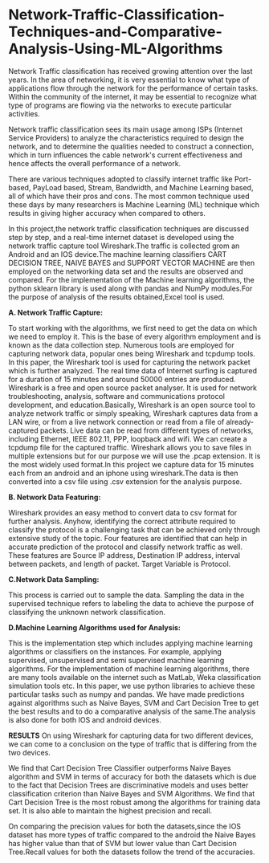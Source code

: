 # Network-Traffic-Classification-Techniques-and-Comparative-Analysis-Using-ML-Algorithms
Network Traffic classification has received growing attention over the last years. In the area of networking, it is very essential to know what type of applications flow through the network for the performance of certain tasks. Within the community of the internet, it may be essential to recognize what type of programs are flowing via the networks to execute particular activities. 

Network traffic classification sees its main usage among ISPs (Internet Service Providers) to analyze the characteristics required to design the network, and to determine the qualities needed to construct a connection, which in turn influences the cable network's current effectiveness and hence affects the overall performance of a network. 

There are various techniques adopted to classify internet traffic like Port-based, PayLoad based, Stream, Bandwidth, and Machine Learning based, all of which have their pros and cons. The most common technique used these days by many researchers is Machine Learning (ML) technique which results in giving higher accuracy when compared to others.

In this project,the network traffic classification techniques are discussed step by step, and a real-time internet dataset is developed using the network traffic capture tool Wireshark.The traffic is collected grom an Android and an IOS device.The machine learning classifiers CART DECISION TREE, NAIVE BAYES and SUPPORT VECTOR MACHINE  are then employed on the networking data set and the results are observed and compared. For the implementation of the Machine learning algorithms, the python sklearn library is used along with pandas and NumPy modules.For the purpose of analysis of the results obtained,Excel tool is used.

**A. Network Traffic Capture:**

To start working with the algorithms, we first need to get the data on which we need to employ it. This is the base of every algorithm employment and is known as the data collection step. Numerous tools are employed for capturing network data, popular ones being Wireshark and tcpdump tools. In this paper, the Wireshark tool is used for capturing the network packet which is further analyzed. The real time data of Internet surfing is captured for a duration of 15 minutes and around 50000 entries are produced.
Wireshark is a free and open source packet analyser. It is used for network troubleshooting, analysis, software and communications protocol development, and education.Basically, Wireshark is an open source tool to analyze network traffic or simply speaking, Wireshark captures data from a LAN wire, or from a live network connection or read from a file of already-captured packets. Live data can be read from different types of networks, including Ethernet, IEEE 802.11, PPP, loopback and wifi.
We can create a tcpdump file for the captured traffic. Wireshark allows you to save files in multiple extensions but for our purpose we will use the .pcap extension. It is the most widely used format.In this project we capture data for 15 minutes each from an android and an iphone using wireshark.The data is then converted into a csv file using .csv extension for the analysis purpose.

**B. Network Data Featuring:**

Wireshark provides an easy method to convert data to csv format for further analysis. Anyhow, identifying the correct attribute required to classify the protocol is a challenging task that can be achieved only through extensive study of the topic. Four features are identified that can help in accurate prediction of the protocol and classify network traffic as well. These features are Source IP address, Destination IP address, interval between packets, and length of packet. Target Variable is Protocol.

**C.Network Data Sampling:**

This process is carried out to sample the data. Sampling the data in the supervised technique refers to labeling the data to achieve the purpose of classifying the unknown network classification.

**D.Machine Learning Algorithms used for Analysis:**

This is the implementation step which includes applying machine learning algorithms or classifiers on the instances. For example, applying supervised, unsupervised and semi supervised machine learning algorithms. For the implementation of machine learning algorithms, there are many tools available on the internet such as  MatLab, Weka classification simulation tools etc. In this paper, we use python libraries to achieve these particular tasks such as numpy and pandas. We have made predictions against algorithms such as Naive Bayes, SVM and Cart Decision Tree to get the best results and to do a comparative analysis of the same.The analysis is also done for both IOS and android devices.

**RESULTS**
On using Wireshark for capturing data for two different devices, we can come to a conclusion on the type of traffic that is differing from the two devices.

We find that Cart Decision Tree Classifier outperforms Naive Bayes algorithm and SVM in terms of accuracy for both the datasets which is due to the fact that Decision Trees are discriminative models and uses better classification criterion than Naive Bayes and SVM Algorithms. We find that Cart Decision Tree is the most robust among the algorithms for training data set. It is also able to maintain the highest precision and recall.

On comparing the precision values for both the datasets,since the IOS dataset has more types of traffic compared to the android the Naive Bayes has higher value than that of SVM but lower value than Cart Decision Tree.Recall values for both the datasets follow the trend of the accuracies.
